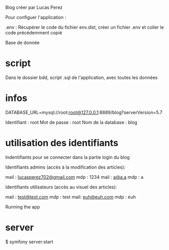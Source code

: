 Blog créer par Lucas Perez

Pour configuer l'application : 

.env : 
Récupérer le code du fichier env.dist, créer un fichier .env et coller le code précédemment copié

Base de donnée
# script
Dans le dossier bdd, script .sql de l'application, avec toutes les données 
# infos
DATABASE_URL=mysql://root:root@127.0.0.1:8889/blog?serverVersion=5.7

Identifiant : root
Mot de passe : root
Nom de la database : blog

# utilisation des identifiants
Indentifiants pour se connecter dans la partie login du blog 

Identifiants admins (accès à la modification des articles): 

mail : lucasperez702@gmail.com mdp : 1234
mail : a@a.a mdp : a

Identifiants utilisateurs (accès au visuel des articles):

mail : test@test.com mdp : test
mail: euh@euh.com mdp : euh

Running the app
# server
$ symfony server:start
